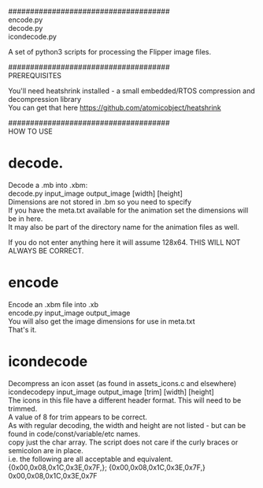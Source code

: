 #####################################  
encode.py  
decode.py  
icondecode.py

A set of python3 scripts for processing the Flipper image files.  
  
#####################################  
PREREQUISITES  
  
  
You'll need heatshrink installed - a small embedded/RTOS compression and decompression library  
You can get that here https://github.com/atomicobject/heatshrink  
  
#####################################  
HOW TO USE  
  
##  
# decode.  
  
Decode a .mb into .xbm:  
decode.py input_image output_image [width] [height]   
Dimensions are not stored in .bm so you need to specify  
If you have the meta.txt available for the animation set the dimensions will be in here.  
It may also be part of the directory name for the animation files as well.  
  
If you do not enter anything here it will assume 128x64. THIS WILL NOT ALWAYS BE CORRECT.  
  
##  
# encode  
Encode an .xbm file into .xb  
encode.py input_image output_image  
You will also get the image dimensions for use in meta.txt  
That's it.  

##  
# icondecode  
Decompress an icon asset (as found in assets_icons.c and elsewhere)  
icondecodepy input_image output_image [trim] [width] [height]  
The icons in this file have a different header format. This will need to be trimmed.  
A value of 8 for trim appears to be correct.  
As with regular decoding, the width and height are not listed - but can be found in code/const/variable/etc names.  
copy just the char array. The script does not care if the curly braces or semicolon are in place.  
i.e. the following are all acceptable and equivalent.
{0x00,0x08,0x1C,0x3E,0x7F,};
{0x00,0x08,0x1C,0x3E,0x7F,}
0x00,0x08,0x1C,0x3E,0x7F

